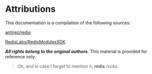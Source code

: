 # Attributions

This documentation is a compilation of the following sources:

[antirez/redis](https://github.com/antirez/redis/tree/unstable/src/modules)

[RedisLabs/RedisModulesSDK](https://github.com/RedisLabs/RedisModulesSDK)

___All rights belong to the original authors___. This material is provided for reference only.

> Oh, and in case I forget to mention it; __redis__ rocks.